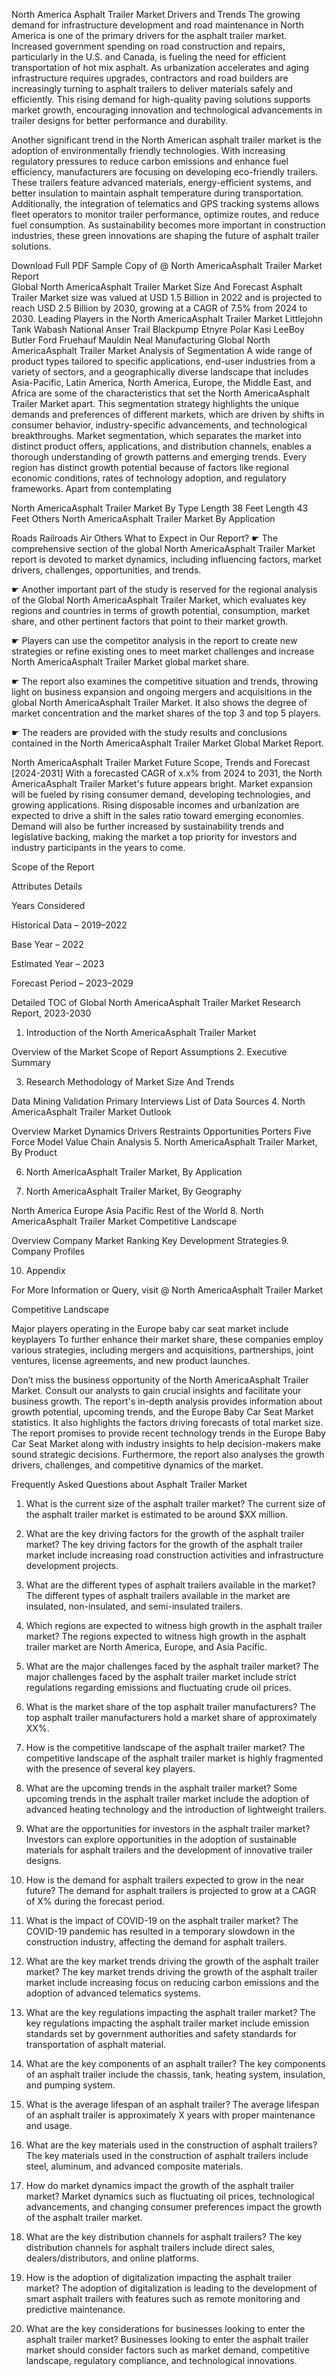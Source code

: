 North America Asphalt Trailer Market Drivers and Trends
The growing demand for infrastructure development and road maintenance in North America is one of the primary drivers for the asphalt trailer market. Increased government spending on road construction and repairs, particularly in the U.S. and Canada, is fueling the need for efficient transportation of hot mix asphalt. As urbanization accelerates and aging infrastructure requires upgrades, contractors and road builders are increasingly turning to asphalt trailers to deliver materials safely and efficiently. This rising demand for high-quality paving solutions supports market growth, encouraging innovation and technological advancements in trailer designs for better performance and durability.

Another significant trend in the North American asphalt trailer market is the adoption of environmentally friendly technologies. With increasing regulatory pressures to reduce carbon emissions and enhance fuel efficiency, manufacturers are focusing on developing eco-friendly trailers. These trailers feature advanced materials, energy-efficient systems, and better insulation to maintain asphalt temperature during transportation. Additionally, the integration of telematics and GPS tracking systems allows fleet operators to monitor trailer performance, optimize routes, and reduce fuel consumption. As sustainability becomes more important in construction industries, these green innovations are shaping the future of asphalt trailer solutions.

Download Full PDF Sample Copy of @ North AmericaAsphalt Trailer Market Report  
Global North AmericaAsphalt Trailer Market Size And Forecast
Asphalt Trailer Market size was valued at USD 1.5 Billion in 2022 and is projected to reach USD 2.5 Billion by 2030, growing at a CAGR of 7.5% from 2024 to 2030.
Leading Players in the North AmericaAsphalt Trailer Market
Littlejohn Tank
Wabash National
Anser Trail
Blackpump
Etnyre
Polar
Kasi
LeeBoy
Butler
Ford
Fruehauf
Mauldin
Neal Manufacturing
Global North AmericaAsphalt Trailer Market Analysis of Segmentation
A wide range of product types tailored to specific applications, end-user industries from a variety of sectors, and a geographically diverse landscape that includes Asia-Pacific, Latin America, North America, Europe, the Middle East, and Africa are some of the characteristics that set the North AmericaAsphalt Trailer Market apart. This segmentation strategy highlights the unique demands and preferences of different markets, which are driven by shifts in consumer behavior, industry-specific advancements, and technological breakthroughs. Market segmentation, which separates the market into distinct product offers, applications, and distribution channels, enables a thorough understanding of growth patterns and emerging trends. Every region has distinct growth potential because of factors like regional economic conditions, rates of technology adoption, and regulatory frameworks. Apart from contemplating

North AmericaAsphalt Trailer Market By Type
Length 38 Feet
Length 43 Feet
Others
North AmericaAsphalt Trailer Market By Application

Roads
Railroads
Air
Others
What to Expect in Our Report?
☛ The comprehensive section of the global North AmericaAsphalt Trailer Market report is devoted to market dynamics, including influencing factors, market drivers, challenges, opportunities, and trends.

☛ Another important part of the study is reserved for the regional analysis of the Global North AmericaAsphalt Trailer Market, which evaluates key regions and countries in terms of growth potential, consumption, market share, and other pertinent factors that point to their market growth.

☛ Players can use the competitor analysis in the report to create new strategies or refine existing ones to meet market challenges and increase North AmericaAsphalt Trailer Market global market share.

☛ The report also examines the competitive situation and trends, throwing light on business expansion and ongoing mergers and acquisitions in the global North AmericaAsphalt Trailer Market. It also shows the degree of market concentration and the market shares of the top 3 and top 5 players.

☛ The readers are provided with the study results and conclusions contained in the North AmericaAsphalt Trailer Market Global Market Report.

North AmericaAsphalt Trailer Market Future Scope, Trends and Forecast [2024-2031]
With a forecasted CAGR of x.x% from 2024 to 2031, the North AmericaAsphalt Trailer Market's future appears bright. Market expansion will be fueled by rising consumer demand, developing technologies, and growing applications. Rising disposable incomes and urbanization are expected to drive a shift in the sales ratio toward emerging economies. Demand will also be further increased by sustainability trends and legislative backing, making the market a top priority for investors and industry participants in the years to come.

Scope of the Report

Attributes Details

Years Considered

Historical Data – 2019–2022

Base Year – 2022

Estimated Year – 2023

Forecast Period – 2023–2029

Detailed TOC of Global North AmericaAsphalt Trailer Market Research Report, 2023-2030
1. Introduction of the North AmericaAsphalt Trailer Market

Overview of the Market
Scope of Report
Assumptions
2. Executive Summary

3. Research Methodology of Market Size And Trends

Data Mining
Validation
Primary Interviews
List of Data Sources
4. North AmericaAsphalt Trailer Market Outlook

Overview
Market Dynamics
Drivers
Restraints
Opportunities
Porters Five Force Model
Value Chain Analysis
5. North AmericaAsphalt Trailer Market, By Product

6. North AmericaAsphalt Trailer Market, By Application

7. North AmericaAsphalt Trailer Market, By Geography

North America
Europe
Asia Pacific
Rest of the World
8. North AmericaAsphalt Trailer Market Competitive Landscape

Overview
Company Market Ranking
Key Development Strategies
9. Company Profiles

10. Appendix

For More Information or Query, visit @ North AmericaAsphalt Trailer Market

Competitive Landscape

Major players operating in the Europe baby car seat market include keyplayers To further enhance their market share, these companies employ various strategies, including mergers and acquisitions, partnerships, joint ventures, license agreements, and new product launches.

Don’t miss the business opportunity of the North AmericaAsphalt Trailer Market. Consult our analysts to gain crucial insights and facilitate your business growth.
The report's in-depth analysis provides information about growth potential, upcoming trends, and the Europe Baby Car Seat Market statistics. It also highlights the factors driving forecasts of total market size. The report promises to provide recent technology trends in the Europe Baby Car Seat Market along with industry insights to help decision-makers make sound strategic decisions. Furthermore, the report also analyses the growth drivers, challenges, and competitive dynamics of the market.

Frequently Asked Questions about Asphalt Trailer Market
1. What is the current size of the asphalt trailer market?
The current size of the asphalt trailer market is estimated to be around $XX million.

2. What are the key driving factors for the growth of the asphalt trailer market?
The key driving factors for the growth of the asphalt trailer market include increasing road construction activities and infrastructure development projects.

3. What are the different types of asphalt trailers available in the market?
The different types of asphalt trailers available in the market are insulated, non-insulated, and semi-insulated trailers.

4. Which regions are expected to witness high growth in the asphalt trailer market?
The regions expected to witness high growth in the asphalt trailer market are North America, Europe, and Asia Pacific.

5. What are the major challenges faced by the asphalt trailer market?
The major challenges faced by the asphalt trailer market include strict regulations regarding emissions and fluctuating crude oil prices.

6. What is the market share of the top asphalt trailer manufacturers?
The top asphalt trailer manufacturers hold a market share of approximately XX%.

7. How is the competitive landscape of the asphalt trailer market?
The competitive landscape of the asphalt trailer market is highly fragmented with the presence of several key players.

8. What are the upcoming trends in the asphalt trailer market?
Some upcoming trends in the asphalt trailer market include the adoption of advanced heating technology and the introduction of lightweight trailers.

9. What are the opportunities for investors in the asphalt trailer market?
Investors can explore opportunities in the adoption of sustainable materials for asphalt trailers and the development of innovative trailer designs.

10. How is the demand for asphalt trailers expected to grow in the near future?
The demand for asphalt trailers is projected to grow at a CAGR of X% during the forecast period.

11. What is the impact of COVID-19 on the asphalt trailer market?
The COVID-19 pandemic has resulted in a temporary slowdown in the construction industry, affecting the demand for asphalt trailers.

12. What are the key market trends driving the growth of the asphalt trailer market?
The key market trends driving the growth of the asphalt trailer market include increasing focus on reducing carbon emissions and the adoption of advanced telematics systems.

13. What are the key regulations impacting the asphalt trailer market?
The key regulations impacting the asphalt trailer market include emission standards set by government authorities and safety standards for transportation of asphalt material.

14. What are the key components of an asphalt trailer?
The key components of an asphalt trailer include the chassis, tank, heating system, insulation, and pumping system.

15. What is the average lifespan of an asphalt trailer?
The average lifespan of an asphalt trailer is approximately X years with proper maintenance and usage.

16. What are the key materials used in the construction of asphalt trailers?
The key materials used in the construction of asphalt trailers include steel, aluminum, and advanced composite materials.

17. How do market dynamics impact the growth of the asphalt trailer market?
Market dynamics such as fluctuating oil prices, technological advancements, and changing consumer preferences impact the growth of the asphalt trailer market.

18. What are the key distribution channels for asphalt trailers?
The key distribution channels for asphalt trailers include direct sales, dealers/distributors, and online platforms.

19. How is the adoption of digitalization impacting the asphalt trailer market?
The adoption of digitalization is leading to the development of smart asphalt trailers with features such as remote monitoring and predictive maintenance.

20. What are the key considerations for businesses looking to enter the asphalt trailer market?
Businesses looking to enter the asphalt trailer market should consider factors such as market demand, competitive landscape, regulatory compliance, and technological innovations.
